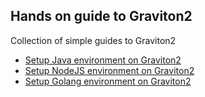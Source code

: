 ## Hands on guide to Graviton2

Collection of simple guides to Graviton2

* [Setup Java environment on Graviton2](docs/java_on_graviton2.md)
* [Setup NodeJS environment on Graviton2](docs/node_on_graviton2.md)
* [Setup Golang environment on Graviton2](docs/go_on_graviton2.md)
